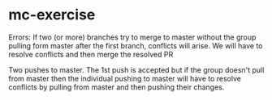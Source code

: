 # mc-exercise

Errors:
If two (or more) branches try to merge to master without the group pulling form master after the first branch, conflicts will arise. We will have to resolve conflicts and then merge the resolved PR

Two pushes to master. The 1st push is accepted but if the group doesn't pull from master then the individual pushing to master will have to resolve conflicts by pulling from master and then pushing their changes.